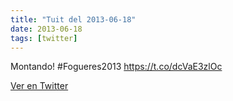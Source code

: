 ```yaml
---
title: "Tuit del 2013-06-18"
date: 2013-06-18
tags: [twitter]
---
```


Montando! #Fogueres2013 https://t.co/dcVaE3zlOc



[Ver en Twitter](https://twitter.com/i/web/status/347049928222191617)
